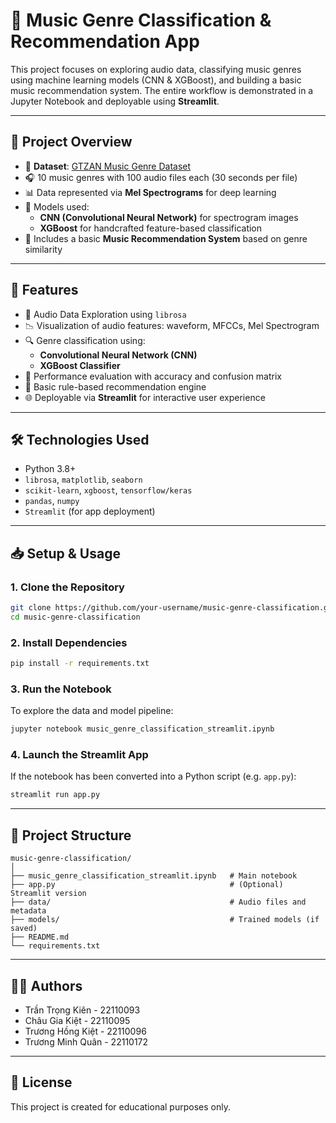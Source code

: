 # 🎵 Music Genre Classification & Recommendation App

This project focuses on exploring audio data, classifying music genres using machine learning models (CNN & XGBoost), and building a basic music recommendation system. The entire workflow is demonstrated in a Jupyter Notebook and deployable using **Streamlit**.

---

## 📌 Project Overview

- 📂 **Dataset**: [GTZAN Music Genre Dataset](https://www.kaggle.com/datasets/andradaolteanu/gtzan-dataset-music-genre-classification)
- 🎧 10 music genres with 100 audio files each (30 seconds per file)
- 📊 Data represented via **Mel Spectrograms** for deep learning
- 🤖 Models used:
  - **CNN (Convolutional Neural Network)** for spectrogram images
  - **XGBoost** for handcrafted feature-based classification
- 🎯 Includes a basic **Music Recommendation System** based on genre similarity

---

## 🚀 Features

- 🎼 Audio Data Exploration using `librosa`
- 📉 Visualization of audio features: waveform, MFCCs, Mel Spectrogram
- 🔍 Genre classification using:
  - **Convolutional Neural Network (CNN)**
  - **XGBoost Classifier**
- 🧠 Performance evaluation with accuracy and confusion matrix
- 🔄 Basic rule-based recommendation engine
- 🌐 Deployable via **Streamlit** for interactive user experience

---

## 🛠️ Technologies Used

- Python 3.8+
- `librosa`, `matplotlib`, `seaborn`
- `scikit-learn`, `xgboost`, `tensorflow/keras`
- `pandas`, `numpy`
- `Streamlit` (for app deployment)

---

## 📥 Setup & Usage

### 1. Clone the Repository

```bash
git clone https://github.com/your-username/music-genre-classification.git
cd music-genre-classification
```

### 2. Install Dependencies

```bash
pip install -r requirements.txt
```

### 3. Run the Notebook

To explore the data and model pipeline:

```bash
jupyter notebook music_genre_classification_streamlit.ipynb
```

### 4. Launch the Streamlit App

If the notebook has been converted into a Python script (e.g. `app.py`):

```bash
streamlit run app.py
```

---

## 📁 Project Structure

```
music-genre-classification/
│
├── music_genre_classification_streamlit.ipynb   # Main notebook
├── app.py                                       # (Optional) Streamlit version
├── data/                                        # Audio files and metadata
├── models/                                      # Trained models (if saved)
├── README.md
└── requirements.txt
```

---

## 👨‍💻 Authors

- Trần Trọng Kiên - 22110093  
- Châu Gia Kiệt - 22110095  
- Trương Hồng Kiệt - 22110096  
- Trương Minh Quân - 22110172

---

## 📄 License

This project is created for educational purposes only.

